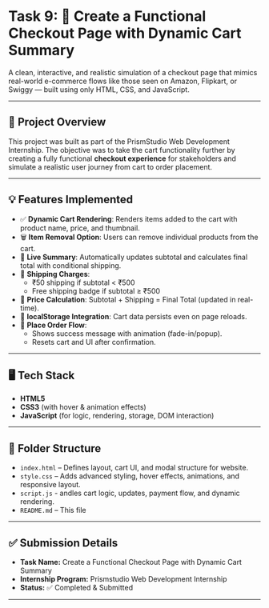 # Task 9: 🛒 Create a Functional Checkout Page with Dynamic Cart Summary

A clean, interactive, and realistic simulation of a checkout page that mimics real-world e-commerce flows like those seen on Amazon, Flipkart, or Swiggy — built using only HTML, CSS, and JavaScript.

---

## 📌 Project Overview

This project was built as part of the PrismStudio Web Development Internship. The objective was to take the cart functionality further by creating a fully functional **checkout experience** for stakeholders and simulate a realistic user journey from cart to order placement.

---

## 💡 Features Implemented

- ✅ **Dynamic Cart Rendering**: Renders items added to the cart with product name, price, and thumbnail.
- 🗑️ **Item Removal Option**: Users can remove individual products from the cart.
- 🧾 **Live Summary**: Automatically updates subtotal and calculates final total with conditional shipping.
- 🚚 **Shipping Charges**:
  - ₹50 shipping if subtotal < ₹500
  - Free shipping badge if subtotal ≥ ₹500
- 🧮 **Price Calculation**: Subtotal + Shipping = Final Total (updated in real-time).
- 💾 **localStorage Integration**: Cart data persists even on page reloads.
- 🎉 **Place Order Flow**:
  - Shows success message with animation (fade-in/popup).
  - Resets cart and UI after confirmation.

---

## 🖥️ Tech Stack

- **HTML5**
- **CSS3** (with hover & animation effects)
- **JavaScript** (for logic, rendering, storage, DOM interaction)

---

## 📁 Folder Structure

- `index.html` – Defines layout, cart UI, and modal structure for website.
- `style.css` – Adds advanced styling, hover effects, animations, and responsive layout.
- `script.js` - andles cart logic, updates, payment flow, and dynamic rendering.
- `README.md` – This file 

---

## ✅ Submission Details

- **Task Name:** Create a Functional Checkout Page with Dynamic Cart Summary
- **Internship Program:** Prismstudio Web Development Internship  
- **Status:** ✅ Completed & Submitted  

---